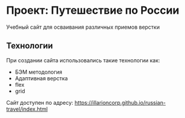 # Проект: Путешествие по России

Учебный сайт для осваивания различных приемов верстки

## Технологии

При создании сайта использовались такие технологии как:

* БЭМ методология
* Адаптивная верстка
* flex
* grid

Сайт доступен по адресу: https://illarioncorp.github.io/russian-travel/index.html


